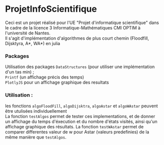 # ProjetInfoScientifique

Ceci est un projet réalisé pour l'UE "Projet d'informatique scientifique" dans le cadre de la licence 3 Informatique-Mathématiques CMI OPTIM à l'université de Nantes. \
Il s'agit d'implémentation d'algorithmes de plus court chemin (Floodfill, Dijsktyra, A*, WA*) en julia

### Packages
Utilisation des packages `DataStructures` (pour utiliser une implémentation d'un tas min) ;\
`Printf` (un affichage précis des temps)\
`PlotlyJS` pour un affichage graphique des resultats

### Utilisation :

les fonctions `algoFloodFill`, `algoDijsktra`, `algoAstar` et `algoWAstar` peuvent être utulisées individuellement \
La fonction `testAlgos` permet de tester ces implementations, et de donner un affichage du temps d'éxecution et du nombre d'états visités, ainsi qu'un affichage graphique des résultats.
La fonction `testWAstar` permet de comparer differentes valeur de w pour Astar (valeurs predefinies) de la même manière que `testAlgos`.
